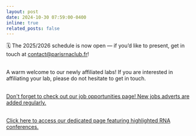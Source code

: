```yaml
---
layout: post
date: 2024-10-30 07:59:00-0400
inline: true
related_posts: false
---
```



🗓️ The 2025/2026 schedule is now open — if you’d like to present, get in touch at contact@parisrnaclub.fr!

<br>
A warm welcome to our newly affiliated labs! If you are interested in affiliating your lab, please do not hesitate to get in touch. <br><br>

[Don't forget to check out our job opportunities page! New jobs adverts are added regularly.](/job_highlights) <br><br>

[Click here to access our dedicated page featuring highlighted RNA conferences.](/Conference_highlights)




